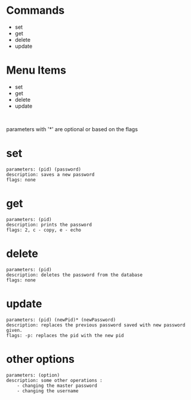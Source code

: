 # Commands

-   set
-   get
-   delete
-   update

# Menu Items

-   set
-   get
-   delete
-   update

<br>

parameters with '\*' are optional or based on the flags

# **set**

    parameters: (pid) (password)
    description: saves a new password
    flags: none

# **get**

    parameters: (pid)
    description: prints the password
    flags: 2, c - copy, e - echo

# **delete**

    parameters: (pid)
    description: deletes the password from the database
    flags: none

# **update**

    parameters: (pid) (newPid)* (newPassword)
    description: replaces the previous password saved with new password given.
    flags: -p: replaces the pid with the new pid

# **other options**
    parameters: (option)
    description: some other operations :
        - changing the master password
        - changing the username

